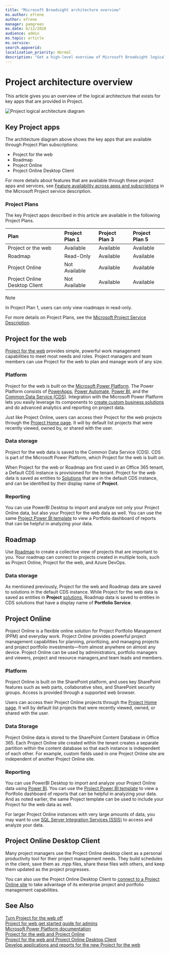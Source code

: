 ```yaml
---
title: "Microsoft Broadsight architecture overview"
ms.author: efrene
author: efrene
manager: pamgreen
ms.date: 6/12/2020
audience: admin
ms.topic: article
ms.service: 
search.appverid: 
localization_priority: Normal
description: "Get a high-level overview of Microsoft Broadsight logical architecture."
---
```


# Project architecture overview

This article gives you an overview of the logical architecture that exists for key apps that are provided in Project.



![Project logical architecture diagram](media/projarchoverview.png)







## Key Project apps 

The architecture diagram above shows the key apps that are available through Project Plan subscriptions: 


- Project for the web
- Roadmap
- Project Online
- Project Online Desktop Client

For more details about features that are available through these project apps and services, see [Feature availability across apps and subscriptions](https://docs.microsoft.com/office365/servicedescriptions/project-online-service-description/project-online-service-description#microsoft-project-subscriptions) in the Microsoft Project service description.  

### Project Plans

The key Project apps described in this article are available in the following Project Plans.

|**Plan**|**Project Plan 1**|**Project Plan 3**|**Project Plan 5**|
|:-----|:-----|:-----|:----|
|Project or the web  <br/> |Available  <br/> |Available  |Available|
|Roadmap <br/>| Read-Only | Available|Available |
|Project Online <br/> |Not Available  <br/> |Available| Available|
|Project Online Desktop Client<br/> |  Not Available<br/> |Available | Available|



> [!Note] 
> In Project Plan 1, users can only view roadmaps in read-only. 

For more details on Project Plans, see the [Microsoft Project Service Description](https://docs.microsoft.com/office365/servicedescriptions/project-online-service-description/project-online-service-description).

## Project for the web
[Project for the web](https://support.microsoft.com/office/what-is-project-for-the-web-c19b2421-3c9d-4037-97c6-f66b6e1d2eb5?ui=en-us&rs=en-us&ad=us) provides simple, powerful work management capabilities to meet most needs and roles. Project managers and team members can use Project for the web to plan and manage work of any size. 

### Platform
Project for the web is built on the [Microsoft Power Platform](https://powerplatform.microsoft.com). The Power Platform consists of [PowerApps](https://docs.microsoft.com/powerapps/powerapps-overview), [Power Automate](https://docs.microsoft.com/power-automate/getting-started), [Power BI](https://docs.microsoft.com/power-bi/fundamentals/power-bi-overview), and the [Common Data Service  (CDS)](https://docs.microsoft.com/powerapps/maker/common-data-service/data-platform-intro). Integration with the Microsoft Power Platform lets you easily leverage its components to [create custom business solutions](https://developer.microsoft.com/project/blogs/developing-applications-and-reports-using-the-new-project/) and do advanced analytics and reporting on project data.

Just like Project Online, users can access their Project for the web projects through the [Project Home page](https://support.office.com/article/get-started-with-project-home-a3b38418-35e7-4df4-8e4a-ba6a4fa0562a).  It will by default list projects that were recently viewed, owned by, or shared with the user.

### Data storage
Project for the web data is saved to the Common Data Service (CDS). CDS is part of the Microsoft Power Platform, which Project for the web is built on.  

When Project for the web or Roadmap are first used in an Office 365 tenant, a Default CDS instance is provisioned for the tenant. Project for the web data is saved as entities to [Solutions](https://docs.microsoft.com/powerapps/maker/common-data-service/solutions-overview) that are in the default CDS instance, and can be identified by their display name of **Project**.


### Reporting
You can use PowerBI Desktop to import and analyze not only your Project Online data, but also your Project for the web data as well. You can use the same [Project Power BI template](https://docs.microsoft.com/project-for-the-web/connect-to-project-for-the-web-data-through-powerbi-desktop) to view a Portfolio dashboard of reports that can be helpful in analyzing your data.


## Roadmap
Use [Roadmap](https://support.office.com/article/Video-Welcome-to-Roadmap-57764149-51b8-468f-a50d-9ea6a4fd835a) to create a collective view of projects that are important to you. Your roadmap can connect to projects created in multiple tools, such as Project Online, Project for the web, and Azure DevOps.  

### Data storage
As mentioned previously, Project for the web and Roadmap data are saved to solutions in the default CDS instance. While Project for the web data is saved as entities in  **Project** [solutions](https://docs.microsoft.com/powerapps/maker/common-data-service/solutions-overview), Roadmap data is saved to entities in CDS solutions that have a display name of **Portfolio Service**.

## Project Online

Project Online is a flexible online solution for Project Portfolio Management (PPM) and everyday work. Project Online provides powerful project management capabilities for planning, prioritizing, and managing projects and project portfolio investments—from almost anywhere on almost any device. Project Online can be used by administrators, portfolio managers and viewers, project and resource managers,and team leads and members. 

### Platform
Project Online is built on the SharePoint platform, and uses key SharePoint features such as web parts, collaborative sites, and SharePoint security groups.  Access is provided through a supported web browser. 

Users can access their Project Online projects through the [Project Home page](https://support.office.com/article/get-started-with-project-home-a3b38418-35e7-4df4-8e4a-ba6a4fa0562a).  It will by default list projects that were recently viewed, owned, or shared with the user.

### Data Storage
Project Online data is stored to the SharePoint Content Database in Office 365. Each Project Online site created within the tenant creates a separate partition within the content database so that each instance is independent of each other. For example, custom fields used in one Project Online site are independent of another Project Online site. 

### Reporting 
You can use PowerBI Desktop to import and analyze your Project Online data using [Power BI](https://docs.microsoft.com/projectonline/tune-project-online-performance#powerbi). You can use the [Project Power BI template](https://docs.microsoft.com/project-for-the-web/connect-to-project-for-the-web-data-through-powerbi-desktop) to view a Portfolio dashboard of reports that can be helpful in analyzing your data. And as noted earlier, the same Project template can be used to include your Project for the web data as well.

For larger Project Online instances with very large amounts of data, you may want to use [SQL Server Integration Services (SSIS)](https://docs.microsoft.com/projectonline/tune-project-online-performance#sql-server-integration-services-ssis) to access and analyze your data.

## Project Online Desktop Client

Many project managers use the Project Online desktop client as a personal productivity tool for their project management needs. They build schedules in the client, save them as .mpp files, share these files with others, and keep them updated as the project progresses.

 You can also use the Project Online Desktop Client to [connect to a Project Online site](https://docs.microsoft.com/projectonline/connect-to-project-online-with-the-project-online-desktop-client) to take advantage of its enterprise project and portfolio management capabilities.






## See Also
  
[Turn Project for the web off](turn-project-for-the-web-off.md)</br>
[Project for web get started guide for admins](project-for-the-web-get-started-guide-for-admins.md)</br>
[Microsoft Power Platform documentation](https://docs.microsoft.com/power-platform/)</br>
[Project for the web and Project Online](https://support.microsoft.com/office/project-for-the-web-and-project-online-6569170c-5c8e-474e-a7f0-642872f62f8a?ui=en-us&rs=en-us&ad=us)</br>
[Project for the web and Project Online Desktop Client](https://support.office.com/article/project-for-the-web-and-project-online-desktop-client-2dd7583c-eb34-467f-bf63-607bdc816e20)</br>
[Develop applications and reports for the new Project for the web](https://developer.microsoft.com/project/blogs/developing-applications-and-reports-using-the-new-project/)





